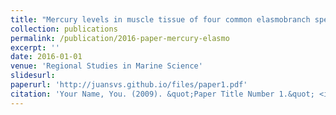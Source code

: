 ```yaml
---
title: "Mercury levels in muscle tissue of four common elasmobranch species from the Pacific coast of Costa Rica, Central America"
collection: publications
permalink: /publication/2016-paper-mercury-elasmo
excerpt: ''
date: 2016-01-01
venue: 'Regional Studies in Marine Science'
slidesurl: 
paperurl: 'http://juansvs.github.io/files/paper1.pdf'
citation: 'Your Name, You. (2009). &quot;Paper Title Number 1.&quot; <i>Journal 1</i>. 1(1).'
---
```

